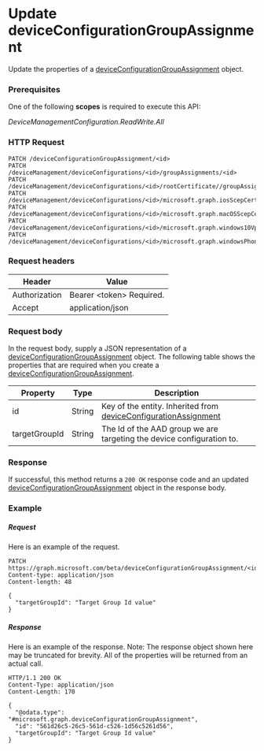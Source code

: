 ﻿# Update deviceConfigurationGroupAssignment
Update the properties of a [deviceConfigurationGroupAssignment](../resources/intune_deviceconfig_deviceConfigurationGroupAssignment.md) object.
### Prerequisites
One of the following **scopes** is required to execute this API:

*DeviceManagementConfiguration.ReadWrite.All*
### HTTP Request
<!-- {
  "blockType": "ignored"
}
-->
```http
PATCH /deviceConfigurationGroupAssignment/<id>
PATCH /deviceManagement/deviceConfigurations/<id>/groupAssignments/<id>
PATCH /deviceManagement/deviceConfigurations/<id>/rootCertificate//groupAssignments/<id>
PATCH /deviceManagement/deviceConfigurations/<id>/microsoft.graph.iosScepCertificateProfile/rootCertificate//groupAssignments/<id>
PATCH /deviceManagement/deviceConfigurations/<id>/microsoft.graph.macOSScepCertificateProfile/rootCertificate//groupAssignments/<id>
PATCH /deviceManagement/deviceConfigurations/<id>/microsoft.graph.windows10VpnConfiguration/identityCertificate//groupAssignments/<id>
PATCH /deviceManagement/deviceConfigurations/<id>/microsoft.graph.windowsPhone81VpnConfiguration/identityCertificate//groupAssignments/<id>
```

### Request headers
|Header|Value|
|---|---|
|Authorization|Bearer &lt;token&gt; Required.|
|Accept|application/json|

### Request body
In the request body, supply a JSON representation of a [deviceConfigurationGroupAssignment](../resources/intune_deviceconfig_deviceConfigurationGroupAssignment.md) object.
The following table shows the properties that are required when you create a [deviceConfigurationGroupAssignment](../resources/intune_deviceconfig_deviceConfigurationGroupAssignment.md).

|Property|Type|Description|
|---|---|---|
|id|String|Key of the entity. Inherited from [deviceConfigurationAssignment](../resources/intune_deviceconfig_deviceConfigurationAssignment.md)|
|targetGroupId|String|The Id of the AAD group we are targeting the device configuration to.|



### Response
If successful, this method returns a `200 OK` response code and an updated [deviceConfigurationGroupAssignment](../resources/intune_deviceconfig_deviceConfigurationGroupAssignment.md) object in the response body.

### Example
##### Request
Here is an example of the request.
```http
PATCH https://graph.microsoft.com/beta/deviceConfigurationGroupAssignment/<id>
Content-type: application/json
Content-length: 48

{
  "targetGroupId": "Target Group Id value"
}
```

##### Response
Here is an example of the response. Note: The response object shown here may be truncated for brevity. All of the properties will be returned from an actual call.
```http
HTTP/1.1 200 OK
Content-Type: application/json
Content-Length: 170

{
  "@odata.type": "#microsoft.graph.deviceConfigurationGroupAssignment",
  "id": "561d26c5-26c5-561d-c526-1d56c5261d56",
  "targetGroupId": "Target Group Id value"
}
```



